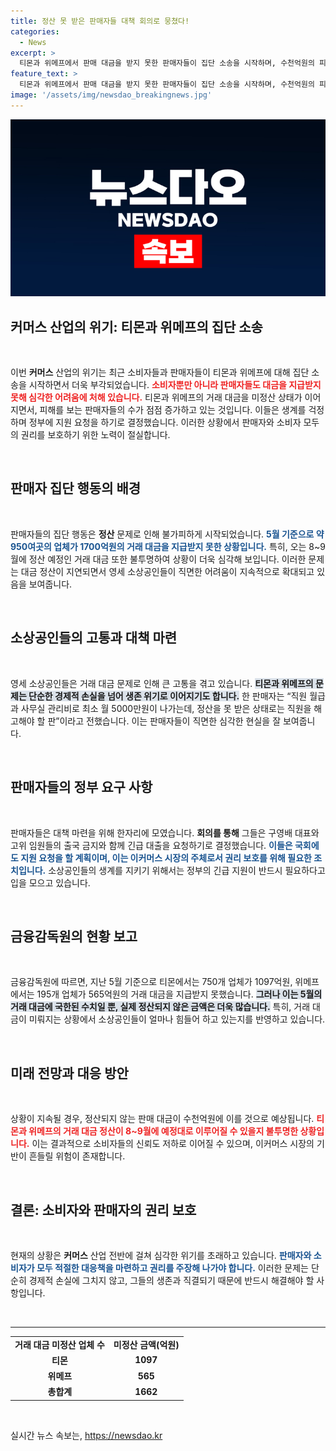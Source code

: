 ```yaml
---
title: 정산 못 받은 판매자들 대책 회의로 뭉쳤다!
categories:
  - News
excerpt: >
  티몬과 위메프에서 판매 대금을 받지 못한 판매자들이 집단 소송을 시작하며, 수천억원의 피해가 예상되고 있습니다. 소비자들과 판매자 모두 긴급 대책을 요구하며 정부와 국회에 지원을 요청하는 상황입니다. 과연 이 커머스 사태의 끝은 어디일까요? 클릭해 자세한 소식을 확인하세요!
feature_text: >
  티몬과 위메프에서 판매 대금을 받지 못한 판매자들이 집단 소송을 시작하며, 수천억원의 피해가 예상되고 있습니다. 소비자들과 판매자 모두 긴급 대책을 요구하며 정부와 국회에 지원을 요청하는 상황입니다. 과연 이 커머스 사태의 끝은 어디일까요? 클릭해 자세한 소식을 확인하세요!
image: '/assets/img/newsdao_breakingnews.jpg'
---
```


<p><img src="/assets/img/newsdao_breakingnews.jpg" alt="koreaapp 속보" /></p>

<h2 data-ke-size="size26">커머스 산업의 위기: 티몬과 위메프의 집단 소송</h2>

<p data-ke-size="size16">&nbsp;</p>

<p>이번 <b>커머스</b> 산업의 위기는 최근 소비자들과 판매자들이 티몬과 위메프에 대해 집단 소송을 시작하면서 더욱 부각되었습니다. <b><span style="color: #ee2323;">소비자뿐만 아니라 판매자들도 대금을 지급받지 못해 심각한 어려움에 처해 있습니다.</span></b> 티몬과 위메프의 거래 대금을 미정산 상태가 이어지면서, 피해를 보는 판매자들의 수가 점점 증가하고 있는 것입니다. 이들은 생계를 걱정하며 정부에 지원 요청을 하기로 결정했습니다. 이러한 상황에서 판매자와 소비자 모두의 권리를 보호하기 위한 노력이 절실합니다. </p>

<p data-ke-size="size16">&nbsp;</p>

<h2 data-ke-size="size26">판매자 집단 행동의 배경</h2>

<p data-ke-size="size16">&nbsp;</p>

<p>판매자들의 집단 행동은 <b>정산</b> 문제로 인해 불가피하게 시작되었습니다. <b><span style="color: #1a5490;">5월 기준으로 약 950여곳의 업체가 1700억원의 거래 대금을 지급받지 못한 상황입니다.</span></b> 특히, 오는 8~9월에 정산 예정인 거래 대금 또한 불투명하여 상황이 더욱 심각해 보입니다. 이러한 문제는 대금 정산이 지연되면서 영세 소상공인들이 직면한 어려움이 지속적으로 확대되고 있음을 보여줍니다. </p>

<p data-ke-size="size16">&nbsp;</p>

<h2 data-ke-size="size26">소상공인들의 고통과 대책 마련</h2>

<p data-ke-size="size16">&nbsp;</p>

<p>영세 소상공인들은 거래 대금 문제로 인해 큰 고통을 겪고 있습니다. <b><span style="background-color: #21538527;">티몬과 위메프의 문제는 단순한 경제적 손실을 넘어 생존 위기로 이어지기도 합니다.</span></b> 한 판매자는 “직원 월급과 사무실 관리비로 최소 월 5000만원이 나가는데, 정산을 못 받은 상태로는 직원을 해고해야 할 판”이라고 전했습니다. 이는 판매자들이 직면한 심각한 현실을 잘 보여줍니다.</p>

<p data-ke-size="size16">&nbsp;</p>

<h2 data-ke-size="size26">판매자들의 정부 요구 사항</h2>

<p data-ke-size="size16">&nbsp;</p>

<p>판매자들은 대책 마련을 위해 한자리에 모였습니다. <b>회의를 통해</b> 그들은 구영배 대표와 고위 임원들의 출국 금지와 함께 긴급 대출을 요청하기로 결정했습니다. <b><span style="color: #1a5490;">이들은 국회에도 지원 요청을 할 계획이며, 이는 이커머스 시장의 주체로서 권리 보호를 위해 필요한 조치입니다.</span></b> 소상공인들의 생계를 지키기 위해서는 정부의 긴급 지원이 반드시 필요하다고 입을 모으고 있습니다. </p>

<p data-ke-size="size16">&nbsp;</p>

<h2 data-ke-size="size26">금융감독원의 현황 보고</h2>

<p data-ke-size="size16">&nbsp;</p>

<p>금융감독원에 따르면, 지난 5월 기준으로 티몬에서는 750개 업체가 1097억원, 위메프에서는 195개 업체가 565억원의 거래 대금을 지급받지 못했습니다. <b><span style="background-color: #21538527;">그러나 이는 5월의 거래 대금에 국한된 수치일 뿐, 실제 정산되지 않은 금액은 더욱 많습니다.</span></b> 특히, 거래 대금이 미뤄지는 상황에서 소상공인들이 얼마나 힘들어 하고 있는지를 반영하고 있습니다.</p>

<p data-ke-size="size16">&nbsp;</p>

<h2 data-ke-size="size26">미래 전망과 대응 방안</h2>

<p data-ke-size="size16">&nbsp;</p>

<p>상황이 지속될 경우, 정산되지 않는 판매 대금이 수천억원에 이를 것으로 예상됩니다. <b><span style="color: #ee2323;">티몬과 위메프의 거래 대금 정산이 8~9월에 예정대로 이루어질 수 있을지 불투명한 상황입니다.</span></b> 이는 결과적으로 소비자들의 신뢰도 저하로 이어질 수 있으며, 이커머스 시장의 기반이 흔들릴 위험이 존재합니다. </p>

<p data-ke-size="size16">&nbsp;</p>

<h2 data-ke-size="size26">결론: 소비자와 판매자의 권리 보호</h2>

<p data-ke-size="size16">&nbsp;</p>

<p>현재의 상황은 <b>커머스</b> 산업 전반에 걸쳐 심각한 위기를 초래하고 있습니다. <b><span style="color: #1a5490;">판매자와 소비자가 모두 적절한 대응책을 마련하고 권리를 주장해 나가야 합니다.</span></b> 이러한 문제는 단순히 경제적 손실에 그치지 않고, 그들의 생존과 직결되기 때문에 반드시 해결해야 할 사항입니다. </p>

<p data-ke-size="size16">&nbsp;</p>

<hr>

<table style="width: 100%;">
    <tr>
        <td style="text-align: center; height: 17px;"><b>거래 대금 미정산 업체 수</b></td>
        <td style="text-align: center; height: 17px;"><b>미정산 금액(억원)</b></td>
    </tr>
    <tr>
        <td style="text-align: center; height: 17px;"><b>티몬</b></td>
        <td style="text-align: center; height: 17px;"><b>1097</b></td>
    </tr>
    <tr>
        <td style="text-align: center; height: 17px;"><b>위메프</b></td>
        <td style="text-align: center; height: 17px;"><b>565</b></td>
    </tr>
    <tr>
        <td style="text-align: center; height: 17px;"><b>총합계</b></td>
        <td style="text-align: center; height: 17px;"><b>1662</b></td>
    </tr>
</table>

<p data-ke-size="size16">&nbsp;</p>
실시간 뉴스 속보는, <a href="https://newsdao.kr" rel="dofollow">https://newsdao.kr</a>


